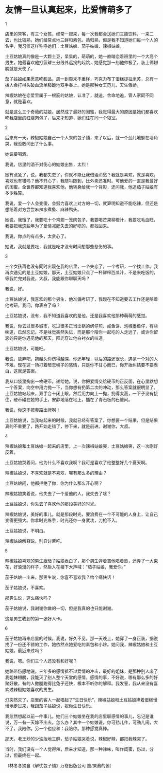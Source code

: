 # 友情一旦认真起来，比爱情萌多了

1 

店里的常客，有三个女孩，经常一起来，每一次我都会送她们三瓶饮料，一来二去，也比较熟，她们经常点地三鲜和素包。熟归熟，但是我不知道她们每一个人的名字，我习惯这样称呼她们：土豆姑娘、茄子姑娘、辣椒姑娘。 

土豆姑娘真的像是一大颗土豆，呆呆的，萌萌的，她一直暗恋着班里的一个大高个男生，她最喜欢他打篮球三分线外远投的起跳，她感觉那一刻他帅极了，装上俩翅膀就是天使了。 

茄子姑娘如果愿意吃甜品，周一到周末不重样，巧克力布丁蛋糕提拉米苏，总有一拨人会打得头破血流单膝跪地双手奉上。她是那种女王范儿，天生傲娇。 

辣椒姑娘在恋爱里属于一根筋的姑娘，认准了，就追，舍命地追，管人家同不同意，就是喜欢。 

就是这么三个奇葩的姑娘，居然成了最好的闺蜜，我觉得最大的原因是她们都喜欢吃我店里的红烧肉包子，后来才知道，她们住在同一个寝室。 

2 

后来有一天，辣椒姑娘自己一个人来的包子铺，来了以后，就一个劲儿地躲在墙角哭，我没敢问出了什么事。 

她说要喝酒。 

我说，店里的酒不对伤心的姑娘出售，太烈！ 

她有点急了，说，我都失恋了，你就不能让我借酒消愁？我就是喜欢，就是喜欢，喜欢也有错吗？他不开心了，我随叫随到，比外卖还准时。可他爱的一直是我最好的闺蜜，全世界都知道我喜欢他，他转身给我一个背影，还问我，他追茄子姑娘有多少胜算。 

我说，爱一个人会变傻，会努力喜欢上对方的一切，就算明知道不能吃辣，但还是想陪着对方尝尝麻辣水煮鱼、麻辣鸭头。 

她说，我饿了，我要吃十个鸡翅一笼肉包子，我要喝芒果柳橙汁，我要吃毛血旺，我要把我这些年为了爱情减肥失去的好吃的，都找回来。 

我说，你点的有点多，太贪心了。 

她说，我就是要吃，我就是吃才没有时间想那些悲伤的事。 

3 

三个女孩再也没有同时出现在我的店里，一个失恋了，一个考研，一个找工作。我再次遇见的是土豆姑娘，那天，土豆姑娘只点了一杯鲜榨西瓜汁，不是来吃饭的，等我忙完对我说，大叔，我能跟你聊聊天吗？ 

我说，好。 

土豆姑娘说，我喜欢的那个男生，他准備考研了，我现在不知道要去工作还是陪着他考研。我问，你表白了吗？ 

土豆姑娘说，没有，我不知道我喜欢的是他，还是我喜欢他那种萌萌的感觉。 

我说，你去过很多城市，吃过很多正当出锅的蚵仔煎、咸鱼饼、泡椒墨鱼仔，有些味道，已然忘记，不是味觉突然失忆，而是那个陪你一起吃的人走远了。或许你留恋的只是你遇见他的那天，阳光穿过他白衬衣的味道。 

土豆姑娘说，可能吧。 

我说，放弃吧，拖越久你伤得越深，你还年轻，以后的路还很长，遇见一个对的人不难。现在这一场打着暗恋幌子的感情，只是你不甘心而已，你开始纠结要不要表白，这就是答案。 

我从口袋里掏出一枚硬币，递给她，说，你把爱情交给硬币的正反面，在心里默想一个答案，向空中用力抛一下，当你想有扔第二次的冲动，那么答案就很明显了。土豆姑娘站起来，双手合十闭上眼，然后用力向上一抛，扔得太高，一下子没有接住，硬币碰在她的手上，安静地落在地上，插在了青石板的石缝间。 

我说，你这不按套路出牌啊！ 

土豆姑娘说，当我站起来的时候，我就已经有答案了，你想要一个结果，但是结果真的不重要了，路开始走错了，停下来，就是前进。谢谢你，大叔。 

4 

辣椒姑娘和土豆姑娘一起来的店里，上一次辣椒姑娘哭，土豆姑娘笑，这一次刚好反着。 

土豆姑娘哭着问，他为什么不喜欢我啊？我可是喜欢了他整整好几个夏天啊。 

辣椒姑娘说，不喜欢就是不喜欢，哪有那么多的理由？ 

土豆姑娘问，他都拒绝了你，你为什么那么开心啊？ 

辣椒姑娘笑着说，他失去了一个爱他的人，我失去了啥？ 

土豆姑娘说，你失去了喜欢他的那段美好的时光。 

辣椒姑娘说，美好的事儿，就是那段时光，要浪费在一个不可能的人身上，让自己变得更强大。你拿时光练手，时光还你一身武功，刀枪不入。 

土豆姑娘说，不明白。 

辣椒姑娘解释说，别自讨苦吃。 

5 

辣椒姑娘喜欢的男生跟茄子姑娘表白了，那个男生弹着吉他唱着歌，还弄了一大束花，好浪漫的样子，然后人在楼下大声喊：“茄子姑娘，我爱你。” 

茄子姑娘一出来，那男生说，你喜不喜欢我？给个痛快话！ 

茄子姑娘说，不喜欢。 

那男生说，这么痛快吗？ 

茄子姑娘说，我谢谢你做的一切，但是我真的也只能谢谢。 

这是男生收到的第一张好人卡。 

6 

茄子姑娘再来店里的时候，我说，好久不见。那一天晚上，她穿了一身正装，据说找了一份还不错的工作，她依然点她爱吃的素包和小炒。她问我，辣椒姑娘和土豆姑娘，最近来过吗？ 

我说，嗯。你们三个人还没有和好呢？ 

她略带伤感地说，三年多的感情抵不过爱情的冲击，最好的姐妹，是那种别人废了我姐妹翅膀，我能灭了别人整个天堂的感情。感情的事，不好说，哪有那么多的好聚好散，有的人撒腿跑得比兔子还快，根本不听你的解释。我发誓，我从来没有喜欢过辣椒姑娘喜欢的男生。 

灯突然灭了，店里的客人一起唱起了“生日快乐”，辣椒姑娘和土豆姑娘捧着蛋糕慢慢地走过来，我跟茄子姑娘说，祝你生日快乐。 

我忽然想起以前一件事儿，她们三个姑娘坐在我的店里聊感情的事儿，忘记是谁说，万一有一天嫁不出去，怎么办？其中一个姑娘说，你可劲儿作，可劲儿闹，大不了，我陪你。另一个也应和：我陪你。那种感觉真棒。 

那天，老王炒的少油版地三鲜，茄子姑娘哭着说，辣椒好辣，都把我辣哭了。 

当时，我们没有一个人觉得辣，后来才知道，那一种辣味，叫作闺蜜，伤过，分过，但最终在一起。 

（林冬冬摘自《解忧包子铺》万卷出版公司 图/果酱的酱）